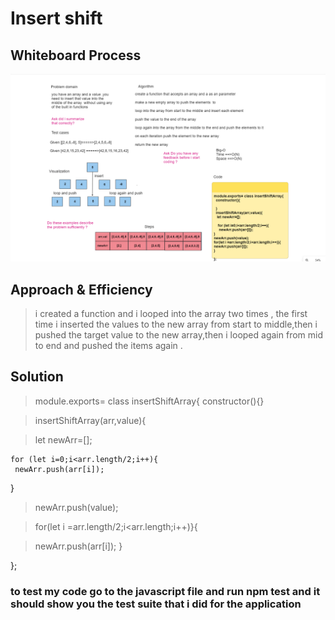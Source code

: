 
# Insert shift

## Whiteboard Process

 ![whiteboard image](../assets/insertshift.png)

## Approach & Efficiency

> i created a function and i looped into the array two times , the first time i inserted the values to the new array from start to middle,then i pushed the target value to the new array,then i looped again from mid to end and pushed the items again . 

## Solution

>
>module.exports= class insertShiftArray{
>  constructor(){}

  >insertShiftArray(arr,value){

   >let newArr=[];

    for (let i=0;i<arr.length/2;i++){
     newArr.push(arr[i]);
}

>newArr.push(value);

>for(let i =arr.length/2;i<arr.length;i++)}{

>newArr.push(arr[i]);
}

};

### to test my code go to the javascript file and run npm test and it should show you the test suite that i did for the application
